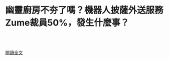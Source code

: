 # 幽靈廚房不夯了嗎？機器人披薩外送服務Zume裁員50%，發生什麼事？

<!--more-->
<!--419-->
<br><br/>


[閱讀全文](https://meet.bnext.com.tw/articles/view/45986)


